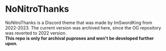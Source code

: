 # NoNitroThanks
 
NoNitroThanks is a Discord theme that was made by ImSwordKing from 2022-2023. 
The current version was archived here, since the OG repository was reverted to 2022 version.
<br>**This repo is only for archival puproses and won't be developed further upon.**</br>

